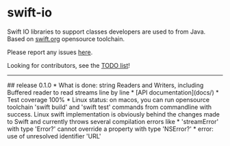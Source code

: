 # swift-io
Swift IO libraries to support classes developers are used to from Java. Based on [swift.org](http://swift.org) opensource toolchain.

Please report any issues [here](https://github.com/swifties/swift-io/issues).

Looking for contributors, see the [TODO list](TODO.md)!


<hr>
## release 0.1.0
* What is done: string Readers and Writers, including Buffered reader to read streams line by line
* [API documentation](docs/)
* Test coverage 100%
* Linux status: on macos, you can run opensource toolchain 'swift build' and 'swift test' commands from commandline with success. Linux swift implementation is obviously behind the changes made to Swift and currently throws several compilation errors like
  * 'streamError' with type 'Error?' cannot override a property with type 'NSError?'
  * error: use of unresolved identifier 'URL'
